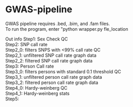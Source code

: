 # GWAS-pipeline
GWAS pipeline requires .bed, .bim, and .fam files.   
To run the program, enter "python wrapper.py fle_location

Out info
Step1: Sex Check QC  
Step2: SNP call rate  
Step2_0: filters SNPS with <99% call rate QC  
Step2_1: unfiltered SNP call rate graph data  
Step2_2: filtered SNP call rate graph data  
Step3: Person Call rate  
Step3_0: filters persons with standard 0.1 threshold QC  
Step3_1: unfiltered person call rate graph data  
Step3_2: filtered person call rate graph data  
Step4_0: Hardy-weinberg QC  
Step4_1: Hardy-weinberg stats  
Step5:

